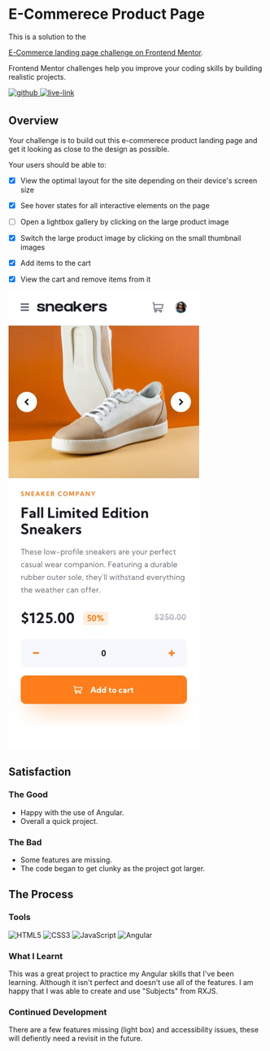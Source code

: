 <!-- USE THIS TEMPLATE FOR FUTURE FRONTEND MENTOR PROJECTS, CLEAN CONSISTENT README'S FOR ALL PROJECTS - PAST SELF. -->

<!-- REPLACE HREFS & PROJECT NAMES -->
<h1>E-Commerece Product Page</h1>
<p>
  This is a solution to the 
  
  [E-Commerce landing page challenge on Frontend Mentor](https://www.frontendmentor.io/challenges/testimonials-grid-section-Nnw6J7Un7).
  
  Frontend Mentor challenges help you improve your coding skills by building realistic projects. 
</p>

<!-- REPLACE HREFS -->
<a href="https://www.frontendmentor.io/solutions/ecommerce-product-page-fkMrPMngt" target="_blank">
  <img src=https://img.shields.io/badge/solution-3e54a3?&style=for-the-badge&logo=frontendmentor&logoColor=white alt=github style="margin-bottom: 5px;" />
</a>
<a href="https://fervent-lichterman-0b46c7.netlify.app/" target="_blank">
  <img src=https://img.shields.io/badge/live%20demo-lightgreen?&style=for-the-badge&logo=html5&logoColor=333 alt=live-link style="margin-bottom: 5px;" />
</a>

<!-- REPLACE TASKS -->
<h2>Overview</h2>
Your challenge is to build out this e-commerece product landing page and get it looking as close to the design as possible.

Your users should be able to:

- [x] View the optimal layout for the site depending on their device's screen size
- [x] See hover states for all interactive elements on the page
- [ ] Open a lightbox gallery by clicking on the large product image
- [x] Switch the large product image by clicking on the small thumbnail images
- [x] Add items to the cart
- [x] View the cart and remove items from it






<!-- IMAGE MAY NEED REPLACING -->

![](./src/assets/design/mobile-design.jpg)

<!-- REPLACE LIST ITEMS -->
<h2>Satisfaction</h2>
<h3>The Good</h3>
  <ul>
    <li>Happy with the use of Angular.</li>
    <li>Overall a quick project.</li>
  </ul>
<h3>The Bad</h3>
  <ul>
    <li>Some features are missing.</li>
    <li>The code began to get clunky as the project got larger.</li>
  </ul>

<!-- UPDATE ENTIRE SECTION -->
<h2>The Process</h2>
<h3>Tools</h3>
<p>
  <img alt="HTML5" src="https://img.shields.io/badge/-HTML5-red?style=flat-square&logo=html5&logoColor=white" />
  <img alt="CSS3" src="https://img.shields.io/badge/-CSS3-blue?style=flat-square&logo=css3&logoColor=white" />
  <img alt="JavaScript" src="https://img.shields.io/badge/-JavaScript-ffd32b?style=flat-square&logo=JavaScript&logoColor=black" />
  
   <img alt="Angular" src="https://img.shields.io/badge/-Angular-C62828?style=flat-square&logo=Angular&logoColor=white" />
</p>
<h3>What I Learnt</h3>
  <p>
    This was a great project to practice my Angular skills that I've been learning. Although it isn't perfect and doesn't use all of the features.
    I am happy that I was able to create and use "Subjects" from RXJS.
  </p>
<h3>Continued Development</h3>
  <p>
    There are a few features missing (light box) and accessibility issues, these will defiently need a revisit in the future.
  </p>
  
<!--  Thank you for taking the time to review my projects!  -->
